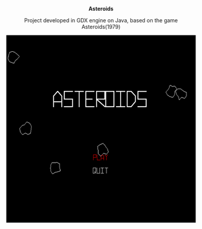<p align="center">
<strong>Asteroids</strong>

<p align="center">Project developed in GDX engine on Java, based on the game Asteroids(1979)</p>
 
</p>

<p align="center">
  <img width="599" height="498" src="demo/demo.gif">
</p>




